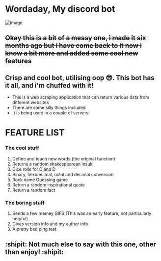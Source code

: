 # Wordaday, My discord bot

![image](https://user-images.githubusercontent.com/56073739/102880049-a44d6d00-4442-11eb-946e-0f2788b2b560.png)

## ~~Okay this is a bit of a messy one, i made it six months ago but i have come back to it now i know a bit more and added some cool new features~~
## Crisp and cool bot, utilising oop :sunglasses:. This bot has it all, and i'm chuffed with it!

- This is a web scraping application that can return various data from different websites
- There are some silly things included
- It is being used in a couple of servers

# FEATURE LIST

### The cool stuff
1. Define and teach new words (the original function)
2. Returns a random shakespearean insult
3. Dice rolls for D and D
4. Binary, hexidecimal, octal and decimal conversion
5. Rock name Guessing game
6. Return a random inspirational quote
7. Return a random fact

### The boring stuff
1. Sends a few memey GIFS (This was an early feature, not particularly helpful)
2. Gives version info and my author info
3. A pretty bad ping test

## :shipit: Not much else to say with this one, other than enjoy! :shipit:
